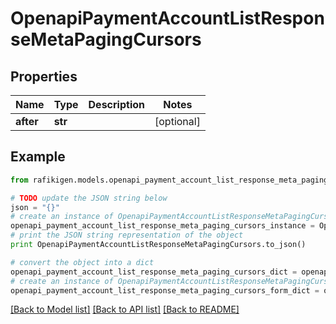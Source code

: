# OpenapiPaymentAccountListResponseMetaPagingCursors


## Properties
Name | Type | Description | Notes
------------ | ------------- | ------------- | -------------
**after** | **str** |  | [optional] 

## Example

```python
from rafikigen.models.openapi_payment_account_list_response_meta_paging_cursors import OpenapiPaymentAccountListResponseMetaPagingCursors

# TODO update the JSON string below
json = "{}"
# create an instance of OpenapiPaymentAccountListResponseMetaPagingCursors from a JSON string
openapi_payment_account_list_response_meta_paging_cursors_instance = OpenapiPaymentAccountListResponseMetaPagingCursors.from_json(json)
# print the JSON string representation of the object
print OpenapiPaymentAccountListResponseMetaPagingCursors.to_json()

# convert the object into a dict
openapi_payment_account_list_response_meta_paging_cursors_dict = openapi_payment_account_list_response_meta_paging_cursors_instance.to_dict()
# create an instance of OpenapiPaymentAccountListResponseMetaPagingCursors from a dict
openapi_payment_account_list_response_meta_paging_cursors_form_dict = openapi_payment_account_list_response_meta_paging_cursors.from_dict(openapi_payment_account_list_response_meta_paging_cursors_dict)
```
[[Back to Model list]](../README.md#documentation-for-models) [[Back to API list]](../README.md#documentation-for-api-endpoints) [[Back to README]](../README.md)


